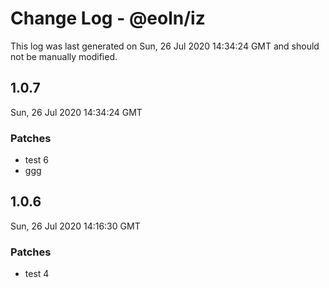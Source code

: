 # Change Log - @eoln/iz

This log was last generated on Sun, 26 Jul 2020 14:34:24 GMT and should not be manually modified.

## 1.0.7
Sun, 26 Jul 2020 14:34:24 GMT

### Patches

- test 6
- ggg

## 1.0.6
Sun, 26 Jul 2020 14:16:30 GMT

### Patches

- test 4

